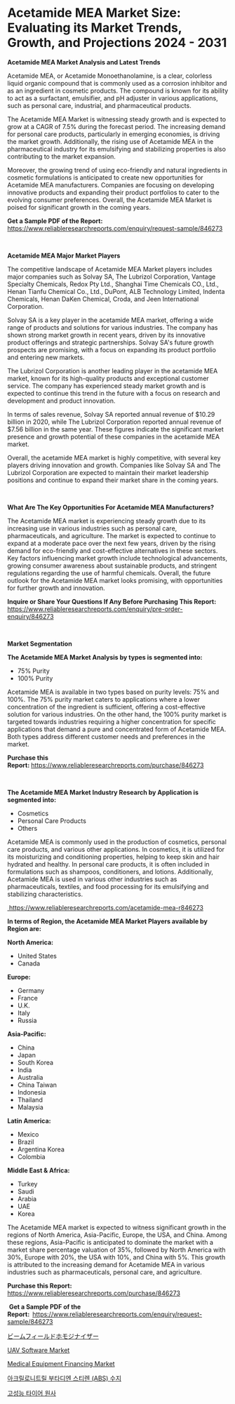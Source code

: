 <p><h1>Acetamide MEA Market Size: Evaluating its Market Trends, Growth, and Projections 2024 - 2031</h1></p><p><strong>Acetamide MEA Market Analysis and Latest Trends</strong></p>
<p><p>Acetamide MEA, or Acetamide Monoethanolamine, is a clear, colorless liquid organic compound that is commonly used as a corrosion inhibitor and as an ingredient in cosmetic products. The compound is known for its ability to act as a surfactant, emulsifier, and pH adjuster in various applications, such as personal care, industrial, and pharmaceutical products.</p><p>The Acetamide MEA Market is witnessing steady growth and is expected to grow at a CAGR of 7.5% during the forecast period. The increasing demand for personal care products, particularly in emerging economies, is driving the market growth. Additionally, the rising use of Acetamide MEA in the pharmaceutical industry for its emulsifying and stabilizing properties is also contributing to the market expansion.</p><p>Moreover, the growing trend of using eco-friendly and natural ingredients in cosmetic formulations is anticipated to create new opportunities for Acetamide MEA manufacturers. Companies are focusing on developing innovative products and expanding their product portfolios to cater to the evolving consumer preferences. Overall, the Acetamide MEA Market is poised for significant growth in the coming years.</p></p>
<p><strong>Get a Sample PDF of the Report:&nbsp;</strong> <a href="https://www.reliableresearchreports.com/enquiry/request-sample/846273">https://www.reliableresearchreports.com/enquiry/request-sample/846273</a></p>
<p>&nbsp;</p>
<p><strong>Acetamide MEA Major Market Players</strong></p>
<p><p>The competitive landscape of Acetamide MEA Market players includes major companies such as Solvay SA, The Lubrizol Corporation, Vantage Specialty Chemicals, Redox Pty Ltd., Shanghai Time Chemicals CO., Ltd., Henan Tianfu Chemical Co., Ltd., DuPont, ALB Technology Limited, Indenta Chemicals, Henan DaKen Chemical, Croda, and Jeen International Corporation. </p><p>Solvay SA is a key player in the acetamide MEA market, offering a wide range of products and solutions for various industries. The company has shown strong market growth in recent years, driven by its innovative product offerings and strategic partnerships. Solvay SA's future growth prospects are promising, with a focus on expanding its product portfolio and entering new markets.</p><p>The Lubrizol Corporation is another leading player in the acetamide MEA market, known for its high-quality products and exceptional customer service. The company has experienced steady market growth and is expected to continue this trend in the future with a focus on research and development and product innovation.</p><p>In terms of sales revenue, Solvay SA reported annual revenue of $10.29 billion in 2020, while The Lubrizol Corporation reported annual revenue of $7.56 billion in the same year. These figures indicate the significant market presence and growth potential of these companies in the acetamide MEA market. </p><p>Overall, the acetamide MEA market is highly competitive, with several key players driving innovation and growth. Companies like Solvay SA and The Lubrizol Corporation are expected to maintain their market leadership positions and continue to expand their market share in the coming years.</p></p>
<p>&nbsp;</p>
<p><strong>What Are The Key Opportunities For Acetamide MEA Manufacturers?</strong></p>
<p><p>The Acetamide MEA market is experiencing steady growth due to its increasing use in various industries such as personal care, pharmaceuticals, and agriculture. The market is expected to continue to expand at a moderate pace over the next few years, driven by the rising demand for eco-friendly and cost-effective alternatives in these sectors. Key factors influencing market growth include technological advancements, growing consumer awareness about sustainable products, and stringent regulations regarding the use of harmful chemicals. Overall, the future outlook for the Acetamide MEA market looks promising, with opportunities for further growth and innovation.</p></p>
<p><strong>Inquire or Share Your Questions If Any Before Purchasing This Report:</strong> <a href="https://www.reliableresearchreports.com/enquiry/pre-order-enquiry/846273">https://www.reliableresearchreports.com/enquiry/pre-order-enquiry/846273</a></p>
<p>&nbsp;</p>
<p><strong>Market Segmentation</strong></p>
<p><strong>The Acetamide MEA Market Analysis by types is segmented into:</strong></p>
<p><ul><li>75% Purity</li><li>100% Purity</li></ul></p>
<p><p>Acetamide MEA is available in two types based on purity levels: 75% and 100%. The 75% purity market caters to applications where a lower concentration of the ingredient is sufficient, offering a cost-effective solution for various industries. On the other hand, the 100% purity market is targeted towards industries requiring a higher concentration for specific applications that demand a pure and concentrated form of Acetamide MEA. Both types address different customer needs and preferences in the market.</p></p>
<p><strong>Purchase this Report:&nbsp;</strong><a href="https://www.reliableresearchreports.com/purchase/846273">https://www.reliableresearchreports.com/purchase/846273</a></p>
<p>&nbsp;</p>
<p><strong>The Acetamide MEA Market Industry Research by Application is segmented into:</strong></p>
<p><ul><li>Cosmetics</li><li>Personal Care Products</li><li>Others</li></ul></p>
<p><p>Acetamide MEA is commonly used in the production of cosmetics, personal care products, and various other applications. In cosmetics, it is utilized for its moisturizing and conditioning properties, helping to keep skin and hair hydrated and healthy. In personal care products, it is often included in formulations such as shampoos, conditioners, and lotions. Additionally, Acetamide MEA is used in various other industries such as pharmaceuticals, textiles, and food processing for its emulsifying and stabilizing characteristics.</p></p>
<p><a href="https://www.reliableresearchreports.com/acetamide-mea-r846273">&nbsp;https://www.reliableresearchreports.com/acetamide-mea-r846273</a></p>
<p><strong>In terms of Region, the Acetamide MEA Market Players available by Region are:</strong></p>
<p>
    <p> <strong> North America: </strong>
        <ul>
            <li>United States</li>
            <li>Canada</li>
        </ul>
        </p> 
    <p> <strong> Europe: </strong>
        <ul>
            <li>Germany</li>
            <li>France</li>
            <li>U.K.</li>
            <li>Italy</li>
            <li>Russia</li>
        </ul>
        </p> 
    <p> <strong> Asia-Pacific: </strong>
        <ul>
            <li>China</li>
            <li>Japan</li>
            <li>South Korea</li>
            <li>India</li>
            <li>Australia</li>
            <li>China Taiwan</li>
            <li>Indonesia</li>
            <li>Thailand</li>
            <li>Malaysia</li>
        </ul>
        </p> 
    <p> <strong> Latin America: </strong>
        <ul>
            <li>Mexico</li>
            <li>Brazil</li>
            <li>Argentina Korea</li>
            <li>Colombia</li>
        </ul>
        </p> 
    <p> <strong> Middle East & Africa: </strong>
        <ul>
            <li>Turkey</li>
            <li>Saudi</li>
            <li>Arabia</li>
            <li>UAE</li>
            <li>Korea</li>
        </ul>
    </p>
    </p>
<p><p>The Acetamide MEA market is expected to witness significant growth in the regions of North America, Asia-Pacific, Europe, the USA, and China. Among these regions, Asia-Pacific is anticipated to dominate the market with a market share percentage valuation of 35%, followed by North America with 30%, Europe with 20%, the USA with 10%, and China with 5%. This growth is attributed to the increasing demand for Acetamide MEA in various industries such as pharmaceuticals, personal care, and agriculture.</p></p>
<p><strong>Purchase this Report: </strong><a href="https://www.reliableresearchreports.com/purchase/846273">https://www.reliableresearchreports.com/purchase/846273</a></p>
<p>&nbsp;<strong>Get a Sample PDF of the Report:&nbsp;&nbsp;</strong><a href="https://www.reliableresearchreports.com/enquiry/request-sample/846273">https://www.reliableresearchreports.com/enquiry/request-sample/846273</a></p>
<p><strong></strong></p>
<p><p><a href="https://github.com/DeonBoer2023/Market-Research-Report-List-2/blob/main/8203333122717.md">ビームフィールドホモジナイザー</a></p><p><a href="https://github.com/waylose1223/Market-Research-Report-List-1/blob/main/uav-software-market.md">UAV Software Market</a></p><p><a href="https://github.com/itulahketika112/Market-Research-Report-List-1/blob/main/medical-equipment-financing-market.md">Medical Equipment Financing Market</a></p><p><a href="https://github.com/risastia4/Market-Research-Report-List-1/blob/main/4887393128630.md">아크릴로니트릴 부타디엔 스티렌 (ABS) 수지</a></p><p><a href="https://github.com/ThomasElmes2022/Market-Research-Report-List-1/blob/main/2868656128631.md">고성능 타이어 원사</a></p></p>
